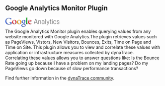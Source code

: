 ## Google Analytics Monitor Plugin

![images_community/download/attachments/34799646/icon.png](images_community/download/attachments/34799646/icon.png)  
The Google Analytics Monitor plugin enables querying values from any website monitored with Google Analytics.The plugin retrieves values such as PageViews, Vistors, New Visitors, Bounces, Exits, Time on Page and Time on Site. This plugin allows you to view and correlate these values with application or infrastructure measures collected by dynaTrace.  
Correlating these values allows you to answer questions like: Is the Bounce Rate going up because I have a problem on my landing pages? Do my PageViews go down because of slow performance transactions?

Find further information in the [dynaTrace community](https://community.dynatrace.com/community/display/DL/Google+Analytics+Monitor+Plugin).


